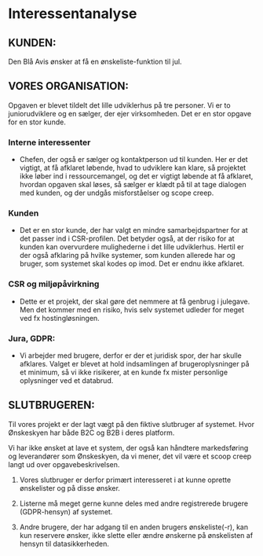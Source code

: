 # Interessentanalyse

## KUNDEN: 
Den Blå Avis ønsker at få en ønskeliste-funktion til jul.

## VORES ORGANISATION:
Opgaven er blevet tildelt det lille udviklerhus på tre personer. Vi er to juniorudviklere og en sælger, der ejer virksomheden. Det er en stor opgave for en stor kunde.

### Interne interessenter
- Chefen, der også er sælger og kontaktperson ud til kunden. Her er det vigtigt, at få afklaret løbende, hvad to udviklere kan klare, så projektet ikke løber ind i ressourcemangel, og det er vigtigt løbende at få afklaret, hvordan opgaven skal løses, så sælger er klædt på til at tage dialogen med kunden, og der undgås misforståelser og scope creep. 

### Kunden
-	Det er en stor kunde, der har valgt en mindre samarbejdspartner for at det passer ind i CSR-profilen. Det betyder også, at der risiko for at kunden kan overvurdere mulighederne i det lille udviklerhus. Hertil er der også afklaring på hvilke systemer, som kunden allerede har og bruger, som systemet skal kodes op imod. Det er endnu ikke afklaret. 

### CSR og miljøpåvirkning
-	Dette er et projekt, der skal gøre det nemmere at få genbrug i julegave. Men det kommer med en risiko, hvis selv systemet udleder for meget ved fx hostingløsningen.

### Jura, GDPR:
-	Vi arbejder med brugere, derfor er der et juridisk spor, der har skulle afklares. Valget er blevet at hold indsamlingen af brugeroplysninger på et minimum, så vi ikke risikerer, at en kunde fx mister personlige oplysninger ved et databrud. 

## SLUTBRUGEREN:
Til vores projekt er der lagt vægt på den fiktive slutbruger af systemet. Hvor Ønskeskyen har både B2C og B2B i deres platform.

Vi har ikke ønsket at lave et system, der også kan håndtere markedsføring og leverandører som Ønskeskyen, da vi mener, det vil være et scoop creep langt ud over opgavebeskrivelsen.

1.	Vores slutbruger er derfor primært interesseret i at kunne oprette ønskelister og på disse ønsker.

2.	Listerne må meget gerne kunne deles med andre registrerede brugere (GDPR-hensyn) af systemet.

3.	Andre brugere, der har adgang til en anden brugers ønskeliste(-r), kan kun reservere ønsker, ikke slette eller ændre ønskerne på ønskelisten af hensyn til datasikkerheden.
